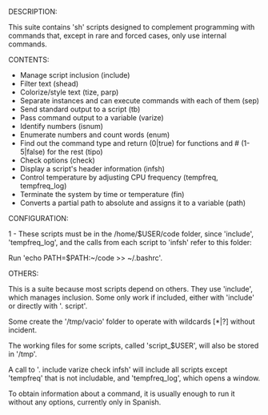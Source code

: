 DESCRIPTION:

This suite contains 'sh' scripts designed to complement programming with
commands that, except in rare and forced cases, only use internal commands.

CONTENTS:

- Manage script inclusion (include)
- Filter text (shead)
- Colorize/style text (tize, parp)
- Separate instances and can execute commands with each of them (sep)
- Send standard output to a script (tb)
- Pass command output to a variable (varize)
- Identify numbers (isnum)
- Enumerate numbers and count words (enum)
- Find out the command type and return (0|true) for functions and # (1-5|false) for the rest (tipo)
- Check options (check)
- Display a script's header information (infsh)
- Control temperature by adjusting CPU frequency (tempfreq, tempfreq_log)
- Terminate the system by time or temperature (fin)
- Converts a partial path to absolute and assigns it to a variable (path)


CONFIGURATION:

1 - These scripts must be in the /home/$USER/code folder, since 'include',
'tempfreq_log', and the calls from each script to 'infsh' refer to this folder:

  Run 'echo PATH=$PATH:~/code >> ~/.bashrc'.


OTHERS:

This is a suite because most scripts depend on others. They use 'include', which
manages inclusion. Some only work if included, either with 'include' or directly
with '. script'.

Some create the '/tmp/vacio' folder to operate with wildcards [*|?] without
incident.

The working files for some scripts, called 'script_$USER', will also be stored
in '/tmp'.

A call to '. include varize check infsh' will include all scripts except
'tempfreq' that is not includable, and 'tempfreq_log', which opens a window.

To obtain information about a command, it is usually enough to run it without
any options, currently only in Spanish.
